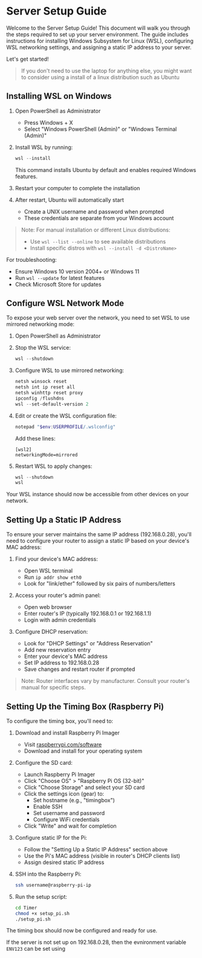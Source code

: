 # Server Setup Guide

Welcome to the Server Setup Guide! This document will walk you through the steps required to set up your server environment. The guide includes instructions for installing Windows Subsystem for Linux (WSL), configuring WSL networking settings, and assigning a static IP address to your server.

Let's get started!

> If you don't need to use the laptop for anything else, you might want to consider using a install of a linux distribution such as Ubuntu

## Installing WSL on Windows

1. Open PowerShell as Administrator

   - Press Windows + X
   - Select "Windows PowerShell (Admin)" or "Windows Terminal (Admin)"

2. Install WSL by running:

   ```powershell
   wsl --install
   ```

   This command installs Ubuntu by default and enables required Windows features.

3. Restart your computer to complete the installation

4. After restart, Ubuntu will automatically start
   - Create a UNIX username and password when prompted
   - These credentials are separate from your Windows account

> Note: For manual installation or different Linux distributions:
>
> - Use `wsl --list --online` to see available distributions
> - Install specific distros with `wsl --install -d <DistroName>`

For troubleshooting:

- Ensure Windows 10 version 2004+ or Windows 11
- Run `wsl --update` for latest features
- Check Microsoft Store for updates

## Configure WSL Network Mode

To expose your web server over the network, you need to set WSL to use mirrored networking mode:

1. Open PowerShell as Administrator

2. Stop the WSL service:

   ```powershell
   wsl --shutdown
   ```

3. Configure WSL to use mirrored networking:

   ```powershell
   netsh winsock reset
   netsh int ip reset all
   netsh winhttp reset proxy
   ipconfig /flushdns
   wsl --set-default-version 2
   ```

4. Edit or create the WSL configuration file:

   ```powershell
   notepad "$env:USERPROFILE/.wslconfig"
   ```

   Add these lines:

   ```
   [wsl2]
   networkingMode=mirrored
   ```

5. Restart WSL to apply changes:
   ```powershell
   wsl --shutdown
   wsl
   ```

Your WSL instance should now be accessible from other devices on your network.

## Setting Up a Static IP Address

To ensure your server maintains the same IP address (192.168.0.28), you'll need to configure your router to assign a static IP based on your device's MAC address:

1. Find your device's MAC address:

   - Open WSL terminal
   - Run `ip addr show eth0`
   - Look for "link/ether" followed by six pairs of numbers/letters

2. Access your router's admin panel:

   - Open web browser
   - Enter router's IP (typically 192.168.0.1 or 192.168.1.1)
   - Login with admin credentials

3. Configure DHCP reservation:
   - Look for "DHCP Settings" or "Address Reservation"
   - Add new reservation entry
   - Enter your device's MAC address
   - Set IP address to 192.168.0.28
   - Save changes and restart router if prompted

> Note: Router interfaces vary by manufacturer. Consult your router's manual for specific steps.

## Setting Up the Timing Box (Raspberry Pi)

To configure the timing box, you'll need to:

1. Download and install Raspberry Pi Imager

   - Visit [raspberrypi.com/software](https://www.raspberrypi.com/software/)
   - Download and install for your operating system

2. Configure the SD card:

   - Launch Raspberry Pi Imager
   - Click "Choose OS" > "Raspberry Pi OS (32-bit)"
   - Click "Choose Storage" and select your SD card
   - Click the settings icon (gear) to:
     - Set hostname (e.g., "timingbox")
     - Enable SSH
     - Set username and password
     - Configure WiFi credentials
   - Click "Write" and wait for completion

3. Configure static IP for the Pi:

   - Follow the "Setting Up a Static IP Address" section above
   - Use the Pi's MAC address (visible in router's DHCP clients list)
   - Assign desired static IP address

4. SSH into the Raspberry Pi:

   ```bash
   ssh username@raspberry-pi-ip
   ```

5. Run the setup script:
   ```bash
   cd Timer
   chmod +x setup_pi.sh
   ./setup_pi.sh
   ```

The timing box should now be configured and ready for use.

If the server is not set up on 192.168.0.28, then the evnironment variable `ENV123` can be set using

```bash

```
